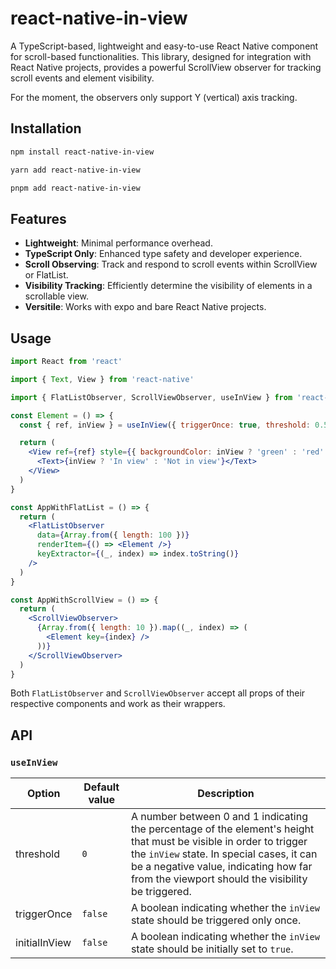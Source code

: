 # react-native-in-view

A TypeScript-based, lightweight and easy-to-use React Native component for scroll-based functionalities. This library, designed for integration with React Native projects, provides a powerful ScrollView observer for tracking scroll events and element visibility.

For the moment, the observers only support Y (vertical) axis tracking.

## Installation

```bash
npm install react-native-in-view
````

```bash
yarn add react-native-in-view
```

```bash
pnpm add react-native-in-view
```

## Features

- **Lightweight**: Minimal performance overhead.
- **TypeScript Only**: Enhanced type safety and developer experience.
- **Scroll Observing**: Track and respond to scroll events within ScrollView or FlatList.
- **Visibility Tracking**: Efficiently determine the visibility of elements in a scrollable view.
- **Versitile**: Works with expo and bare React Native projects.

## Usage

```jsx
import React from 'react'

import { Text, View } from 'react-native'

import { FlatListObserver, ScrollViewObserver, useInView } from 'react-native-in-view'

const Element = () => {
  const { ref, inView } = useInView({ triggerOnce: true, threshold: 0.5 })

  return (
    <View ref={ref} style={{ backgroundColor: inView ? 'green' : 'red' }}>
      <Text>{inView ? 'In view' : 'Not in view'}</Text>
    </View>
  )
}

const AppWithFlatList = () => {
  return (
    <FlatListObserver
      data={Array.from({ length: 100 })}
      renderItem={() => <Element />}
      keyExtractor={(_, index) => index.toString()}
    />
  )
}

const AppWithScrollView = () => {
  return (
    <ScrollViewObserver>
      {Array.from({ length: 10 }).map((_, index) => (
        <Element key={index} />
      ))}
    </ScrollViewObserver>
  )
}
```

Both `FlatListObserver` and `ScrollViewObserver` accept all props of their respective components and work as their wrappers.

## API

### `useInView`

| Option           | Default value | Description                                                                                                                                                                                                                                                    |
|------------------|---------------|----------------------------------------------------------------------------------------------------------------------------------------------------------------------------------------------------------------------------------------------------------------|
|threshold         | `0`           | A number between 0 and 1 indicating the percentage of the element's height that must be visible in order to trigger the `inView` state. In special cases, it can be a negative value, indicating how far from the viewport should the visibility be triggered. |
|triggerOnce       | `false`       | A boolean indicating whether the `inView` state should be triggered only once.                                                                                                                                                                                 |
|initialInView    | `false`       | A boolean indicating whether the `inView` state should be initially set to `true`.                                                                                                                                                                             |

